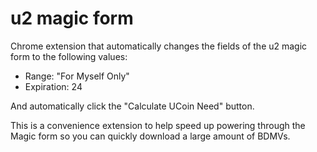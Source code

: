 # u2 magic form

Chrome extension that automatically changes
the fields of the u2 magic form
to the following values:

- Range: "For Myself Only"
- Expiration: 24

And automatically click
the "Calculate UCoin Need" button.

This is a convenience extension
to help speed up
powering through the Magic form
so you can quickly download
a large amount of BDMVs.

